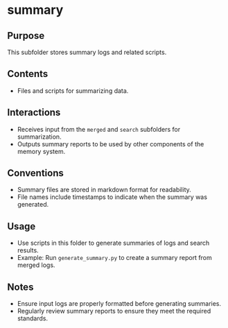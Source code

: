 # summary

## Purpose
This subfolder stores summary logs and related scripts.

## Contents
- Files and scripts for summarizing data.

## Interactions
- Receives input from the `merged` and `search` subfolders for summarization.
- Outputs summary reports to be used by other components of the memory system.

## Conventions
- Summary files are stored in markdown format for readability.
- File names include timestamps to indicate when the summary was generated.

## Usage
- Use scripts in this folder to generate summaries of logs and search results.
- Example: Run `generate_summary.py` to create a summary report from merged logs.

## Notes
- Ensure input logs are properly formatted before generating summaries.
- Regularly review summary reports to ensure they meet the required standards.

